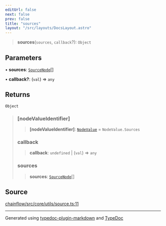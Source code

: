 ```yaml
---
editUrl: false
next: false
prev: false
title: "sources"
layout: "/src/layouts/DocsLayout.astro"
---
```


> **sources**(`sources`, `callback`?): `Object`

## Parameters

• **sources**: [`SourceNode`](/api/core/sourcenode/interfaces/sourcenode/)[]

• **callback?**: (`val`) => `any`

## Returns

`Object`

> ### [nodeValueIdentifier]
>
> > **[nodeValueIdentifier]**: [`NodeValue`](/api/core/inputnode/enumerations/nodevalue/) = `NodeValue.Sources`
>
> ### callback
>
> > **callback**: `undefined` \| (`val`) => `any`
>
> ### sources
>
> > **sources**: [`SourceNode`](/api/core/sourcenode/interfaces/sourcenode/)[]
>

## Source

[chainflow/src/core/utils/source.ts:11](https://github.com/edwinlzs/chainflow/blob/99ff659/src/core/utils/source.ts#L11)

***

Generated using [typedoc-plugin-markdown](https://www.npmjs.com/package/typedoc-plugin-markdown) and [TypeDoc](https://typedoc.org/)
